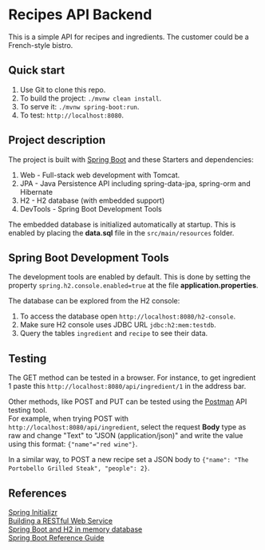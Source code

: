 # Recipes API Backend

This is a simple API for recipes and ingredients. The customer could be 
a French-style bistro.



## Quick start

1. Use Git to clone this repo.
1. To build the project: `./mvnw clean install`.
1. To serve it: `./mvnw spring-boot:run`.
1. To test: `http://localhost:8080`.



## Project description

The project is built with [Spring Boot](http://spring.io/projects/spring-boot) 
and these Starters and dependencies:

1. Web - Full-stack web development with Tomcat.
1. JPA - Java Persistence API including spring-data-jpa, spring-orm and Hibernate
1. H2 - H2 database (with embedded support)
1. DevTools - Spring Boot Development Tools

The embedded database is initialized automatically at startup. This is
enabled by placing the **data.sql** file in the `src/main/resources` folder.



## Spring Boot Development Tools

The development tools are enabled by default. This is done by setting the
property `spring.h2.console.enabled=true` at the file **application.properties**.

The database can be explored from the H2 console: 
  
1. To access the database open `http://localhost:8080/h2-console`.
1. Make sure H2 console uses JDBC URL `jdbc:h2:mem:testdb`.
1. Query the tables `ingredient` and `recipe` to see their data.



## Testing

The GET method can be tested in a browser. For instance, to get ingredient 1
paste this `http://localhost:8080/api/ingredient/1` in the address bar.  

Other methods, like POST and PUT can be tested using the
[Postman](https://www.getpostman.com/) API testing tool.  
For example, when trying POST with `http://localhost:8080/api/ingredient`,
select the request **Body** type as raw and change "Text" to "JSON (application/json)"
and write the value using this format: `{"name"="red wine"}`.

In a similar way, to POST a new recipe set a JSON body
to `{"name": "The Portobello Grilled Steak", "people": 2}`. 



## References

[Spring Initializr](https://start.spring.io/)  
[Building a RESTful Web Service](http://spring.io/guides/gs/rest-service/#scratch)  
[Spring Boot and H2 in memory database](http://www.springboottutorial.com/spring-boot-and-h2-in-memory-database)  
[Spring Boot Reference Guide](https://docs.spring.io/spring-boot/docs/current-SNAPSHOT/reference/htmlsingle/#getting-started-first-application-pom)

